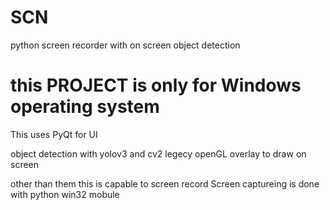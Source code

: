 # SCN

python screen recorder with on screen object detection

# this PROJECT is only for Windows operating system

This uses PyQt for UI

object detection with yolov3 and cv2
legecy openGL overlay to draw on screen

other than them this is capable to screen record
Screen captureing is done with python win32 mobule 
